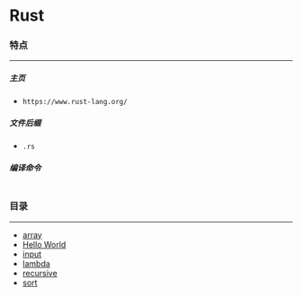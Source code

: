 Rust
===

### 特点
---
##### 主页
* `https://www.rust-lang.org/`

##### 文件后缀
* `.rs`

##### 编译命令
```

```

### 目录
---
* [array](https://github.com/PFei-He/Language-Study-Note/tree/master/Rust/array)
* [Hello World](https://github.com/PFei-He/Language-Study-Note/tree/master/Rust/Hello%20World)
* [input](https://github.com/PFei-He/Language-Study-Note/tree/master/Rust/input)
* [lambda](https://github.com/PFei-He/Language-Study-Note/tree/master/Rust/lambda%20-%20closure)
* [recursive](https://github.com/PFei-He/Language-Study-Note/tree/master/Rust/recursive%20algorithm)
* [sort](https://github.com/PFei-He/Language-Study-Note/tree/master/Rust/sort)
